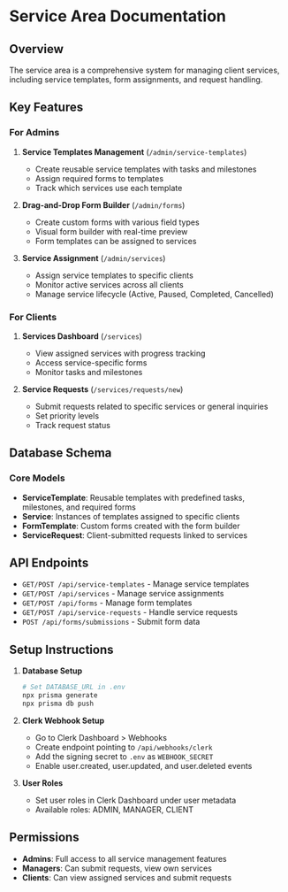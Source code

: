 # Service Area Documentation

## Overview

The service area is a comprehensive system for managing client services, including service templates, form assignments, and request handling.

## Key Features

### For Admins

1. **Service Templates Management** (`/admin/service-templates`)
   - Create reusable service templates with tasks and milestones
   - Assign required forms to templates
   - Track which services use each template

2. **Drag-and-Drop Form Builder** (`/admin/forms`)
   - Create custom forms with various field types
   - Visual form builder with real-time preview
   - Form templates can be assigned to services

3. **Service Assignment** (`/admin/services`)
   - Assign service templates to specific clients
   - Monitor active services across all clients
   - Manage service lifecycle (Active, Paused, Completed, Cancelled)

### For Clients

1. **Services Dashboard** (`/services`)
   - View assigned services with progress tracking
   - Access service-specific forms
   - Monitor tasks and milestones

2. **Service Requests** (`/services/requests/new`)
   - Submit requests related to specific services or general inquiries
   - Set priority levels
   - Track request status

## Database Schema

### Core Models

- **ServiceTemplate**: Reusable templates with predefined tasks, milestones, and required forms
- **Service**: Instances of templates assigned to specific clients
- **FormTemplate**: Custom forms created with the form builder
- **ServiceRequest**: Client-submitted requests linked to services

## API Endpoints

- `GET/POST /api/service-templates` - Manage service templates
- `GET/POST /api/services` - Manage service assignments
- `GET/POST /api/forms` - Manage form templates
- `GET/POST /api/service-requests` - Handle service requests
- `POST /api/forms/submissions` - Submit form data

## Setup Instructions

1. **Database Setup**
   ```bash
   # Set DATABASE_URL in .env
   npx prisma generate
   npx prisma db push
   ```

2. **Clerk Webhook Setup**
   - Go to Clerk Dashboard > Webhooks
   - Create endpoint pointing to `/api/webhooks/clerk`
   - Add the signing secret to `.env` as `WEBHOOK_SECRET`
   - Enable user.created, user.updated, and user.deleted events

3. **User Roles**
   - Set user roles in Clerk Dashboard under user metadata
   - Available roles: ADMIN, MANAGER, CLIENT

## Permissions

- **Admins**: Full access to all service management features
- **Managers**: Can submit requests, view own services
- **Clients**: Can view assigned services and submit requests